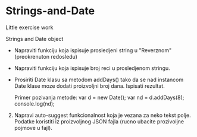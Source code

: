 # Strings-and-Date
Little exercise work



Strings and Date object

-	Napraviti funkciju koja ispisuje prosledjeni string u "Reverznom" (preokrenuton redosledu)
-	Napraviti funkciju koja ispisuje broj reci u prosledjenom stringu.
-	Prosiriti Date klasu sa metodom addDays() tako da se nad instancom Date klase moze dodati proizvoljni broj dana. Ispisati rezultat.
		
		
	Primer pozivanja metode:
	var d = new Date();
	var nd = d.addDays(8);
	console.log(nd);

2. Napravi auto-suggest funkcionalnost koja je vezana za neko tekst polje. Podatke koristiti iz proizvoljnog JSON fajla (rucno ubacite prozivoljne pojmove u fajl).
